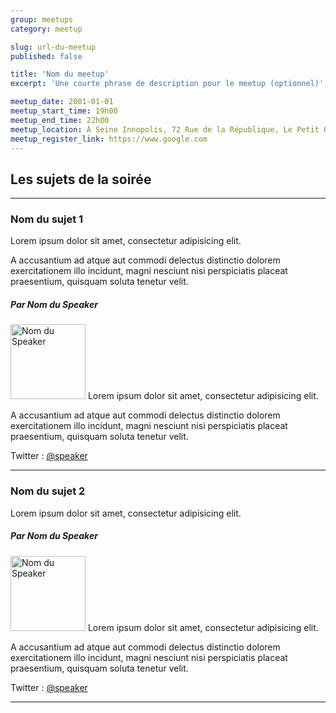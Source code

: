 ```yaml
---
group: meetups
category: meetup

slug: url-du-meetup
published: false

title: 'Nom du meetup'
excerpt: 'Une courte phrase de description pour le meetup (optionnel)'

meetup_date: 2001-01-01
meetup_start_time: 19h00
meetup_end_time: 22h00
meetup_location: À Seine Innopolis, 72 Rue de la République, Le Petit Quevilly
meetup_register_link: https://www.google.com
---
```


## Les sujets de la soirée

---

### Nom du sujet 1

Lorem ipsum dolor sit amet, consectetur adipisicing elit.

A accusantium ad atque aut commodi delectus distinctio dolorem exercitationem illo incidunt, magni nesciunt nisi perspiciatis placeat praesentium, quisquam soluta tenetur velit.

##### Par Nom du Speaker

<img src="/images/meetups/speakers/default.png" alt="Nom du Speaker" width="120" class="alignleft" />
Lorem ipsum dolor sit amet, consectetur adipisicing elit.

A accusantium ad atque aut commodi delectus distinctio dolorem exercitationem illo incidunt, magni nesciunt nisi perspiciatis placeat praesentium, quisquam soluta tenetur velit.

Twitter : [@speaker](https://twitter.com/speaker)

---

### Nom du sujet 2

Lorem ipsum dolor sit amet, consectetur adipisicing elit.

##### Par Nom du Speaker

<img src="/images/meetups/speakers/default.png" alt="Nom du Speaker" width="120" class="alignleft" />
Lorem ipsum dolor sit amet, consectetur adipisicing elit.

A accusantium ad atque aut commodi delectus distinctio dolorem exercitationem illo incidunt, magni nesciunt nisi perspiciatis placeat praesentium, quisquam soluta tenetur velit.

Twitter : [@speaker](https://twitter.com/speaker)

---
